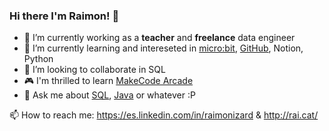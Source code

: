 ### Hi there I'm Raimon! 👋

- 🔭 I’m currently working as a **teacher** and **freelance** data engineer
- 🌱 I’m currently learning and intereseted in [micro:bit](https://makecode.microbit.org/ "MakeCode micro:bit"), [GitHub](https://github.com/ "GitHub"), Notion, Python
- 👯 I’m looking to collaborate in SQL
- :video_game: I'm thrilled to learn [MakeCode Arcade](https://arcade.makecode.com/ "MakeCode Arcade")
- 💬 Ask me about [SQL](https://github.com/raimonizard/SQL "SQL personal repo for teaching purposes"), [Java](https://github.com/raimonizard/java "Java personal repo for teaching purposes") or whatever :P

📫 How to reach me: https://es.linkedin.com/in/raimonizard & http://rai.cat/
